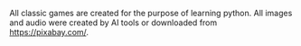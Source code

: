 All classic games are created for the purpose of learning python. 
All images and audio were created by AI tools or downloaded from https://pixabay.com/. 
